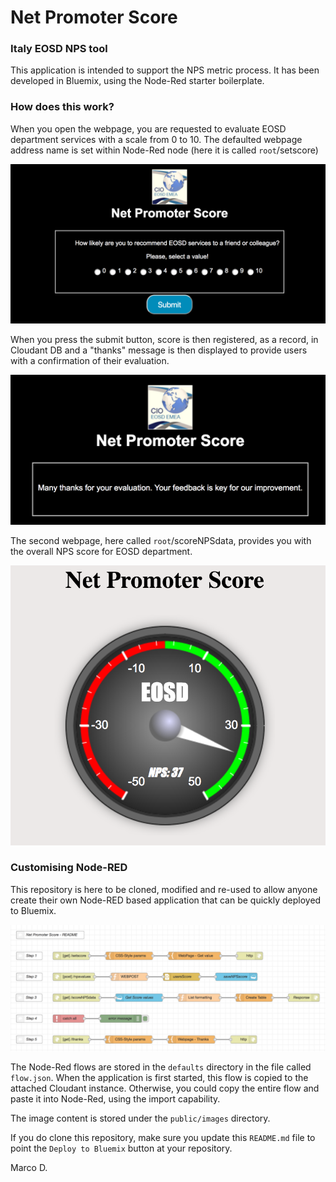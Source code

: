 Net Promoter Score
====================================

### Italy EOSD NPS tool
This application is intended to support the NPS metric process. It has been developed in Bluemix,
using the Node-Red starter boilerplate.  

### How does this work?
When you open the webpage, you are requested to evaluate EOSD department services with a scale
from 0 to 10. The defaulted webpage address name is set within Node-Red node (here it is called `root`/setscore) 

![NPS Score Screenshot](nps_score.png)

When you press the submit button, score is then registered, as a record, in Cloudant DB and a "thanks" message is then displayed to provide users with a confirmation of their evaluation.

![NPS Thanks Screenshot](nps_score_thanks.png)

The second webpage, here called `root`/scoreNPSdata, provides you with the overall NPS score for EOSD department.

![NPS Gauge Screenshot](nps_gauge.png)

### Customising Node-RED
This repository is here to be cloned, modified and re-used to allow anyone create
their own Node-RED based application that can be quickly deployed to Bluemix.

![NPS Node-Red Screenshot](nps_node-red_flow.png)

The Node-Red flows are stored in the `defaults` directory in the file called `flow.json`.
When the application is first started, this flow is copied to the attached Cloudant
instance. Otherwise, you could copy the entire flow and paste it into Node-Red, using the import capability.

The image content is stored under the `public/images` directory.

If you do clone this repository, make sure you update this `README.md` file to point
the `Deploy to Bluemix` button at your repository.

Marco D.
